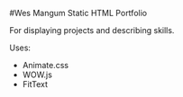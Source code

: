 #Wes Mangum Static HTML Portfolio

For displaying projects and describing skills.

Uses:
* Animate.css
* WOW.js
* FitText